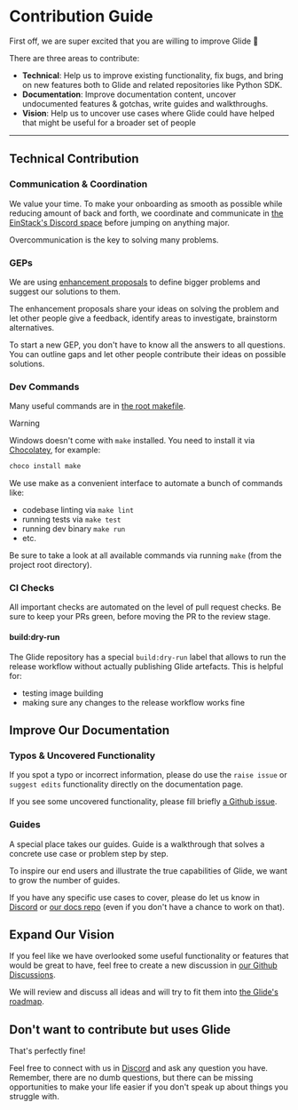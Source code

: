 # Contribution Guide

First off, we are super excited that you are willing to improve Glide 🙌

There are three areas to contribute:

- **Technical**: Help us to improve existing functionality, fix bugs, and bring on new features both to Glide and related repositories like Python SDK.
- **Documentation**: Improve documentation content, uncover undocumented features & gotchas, write guides and walkthroughs. 
- **Vision**: Help us to uncover use cases where Glide could have helped that might be useful for a broader set of people

---

## Technical Contribution

### Communication & Coordination

We value your time. 
To make your onboarding as smooth as possible while reducing amount of back and forth, 
we coordinate and communicate in [the EinStack's Discord space](https://discord.gg/rsBzprY7uT) before jumping on anything major.

Overcommunication is the key to solving many problems.

### GEPs

We are using [enhancement proposals](https://github.com/EinStack/geps) to 
define bigger problems and suggest our solutions to them.

The enhancement proposals share your ideas on solving the problem and let other people give a feedback, 
identify areas to investigate, brainstorm alternatives.

To start a new GEP, you don't have to know all the answers to all questions. 
You can outline gaps and let other people contribute their ideas on possible solutions.

### Dev Commands

Many useful commands are in [the root makefile](Makefile). 

> [!Warning]
> Windows doesn't come with `make` installed. You need to install it via [Chocolatey](https://chocolatey.org/), for example:
> ```powershell
> choco install make
> ```

We use make as a convenient interface to automate a bunch of commands like:
- codebase linting via `make lint`
- running tests via `make test`
- running dev binary `make run`
- etc.

Be sure to take a look at all available commands via running `make` (from the project root directory).

### CI Checks

All important checks are automated on the level of pull request checks. 
Be sure to keep your PRs green, before moving the PR to the review stage.

#### build:dry-run

The Glide repository has a special `build:dry-run` label that allows to run the release workflow without actually publishing Glide artefacts. 
This is helpful for:
- testing image building
- making sure any changes to the release workflow works fine

## Improve Our Documentation

### Typos & Uncovered Functionality

If you spot a typo or incorrect information, please do use the `raise issue` or `suggest edits` functionality directly on the documentation page.

If you see some uncovered functionality, please fill briefly [a Github issue](https://github.com/EinStack/docs/issues).

### Guides

A special place takes our guides. Guide is a walkthrough that solves a concrete use case or problem step by step.

To inspire our end users and illustrate the true capabilities of Glide, we want to grow the number of guides. 

If you have any specific use cases to cover, please do let us know in [Discord](https://discord.gg/rsBzprY7uT) or [our docs repo](https://github.com/EinStack/docs) (even if you don't have a chance to work on that).

## Expand Our Vision

If you feel like we have overlooked 
some useful functionality or features that would be great to have, 
feel free to create a new discussion in [our Github Discussions](https://github.com/EinStack/glide/discussions/categories/ideas).

We will review and discuss all ideas and will try to fit them into [the Glide's roadmap](ROADMAP.md).

## Don't want to contribute but uses Glide

That's perfectly fine! 

Feel free to connect with us in [Discord](https://discord.gg/rsBzprY7uT) and ask any question you have.
Remember, there are no dumb questions, but there can be missing opportunities to make your life easier if you don't speak up about things you struggle with.


